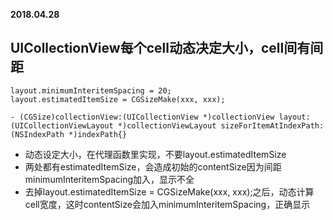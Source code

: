 **2018.04.28**

## UICollectionView每个cell动态决定大小，cell间有间距

```
layout.minimumInteritemSpacing = 20;
layout.estimatedItemSize = CGSizeMake(xxx, xxx);

- (CGSize)collectionView:(UICollectionView *)collectionView layout:(UICollectionViewLayout *)collectionViewLayout sizeForItemAtIndexPath:(NSIndexPath *)indexPath{}
```
* 动态设定大小，在代理函数里实现，不要layout.estimatedItemSize
* 两处都有estimatedItemSize，会造成初始的contentSize因为间距minimumInteritemSpacing加入，显示不全
* 去掉layout.estimatedItemSize = CGSizeMake(xxx, xxx);之后，动态计算cell宽度，这时contentSize会加入minimumInteritemSpacing，正确显示

